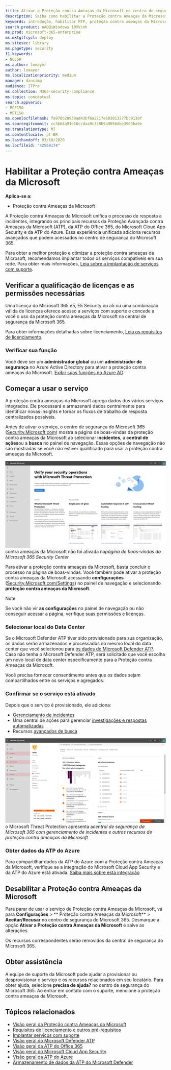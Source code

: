 ```yaml
---
title: Ativar a Proteção contra Ameaças da Microsoft no centro de segurança do Microsoft 365
description: Saiba como habilitar a Proteção contra Ameaças da Microsoft e iniciar a integração do seu incidente de segurança e resposta.
keywords: introdução, habilitar MTP, proteção contra ameaças da Microsoft, M365, segurança, local dos dados, permissões necessárias, qualificação para licença, página Configurações
search.product: eADQiWindows 10XVcnh
ms.prod: microsoft-365-enterprise
ms.mktglfcycl: deploy
ms.sitesec: library
ms.pagetype: security
f1.keywords:
- NOCSH
ms.author: lomayor
author: lomayor
ms.localizationpriority: medium
manager: dansimp
audience: ITPro
ms.collection: M365-security-compliance
ms.topic: conceptual
search.appverid:
- MOE150
- MET150
ms.openlocfilehash: fa970b28939ad43bf6a2717e603013277bc9130f
ms.sourcegitcommit: cc3b64a91e16ccdaa9c338b9a9056dbe3963ba9e
ms.translationtype: MT
ms.contentlocale: pt-BR
ms.lasthandoff: 03/10/2020
ms.locfileid: "42569174"
---
```

# <a name="turn-on-microsoft-threat-protection"></a>Habilitar a Proteção contra Ameaças da Microsoft

**Aplica-se a:**
- Proteção contra Ameaças da Microsoft

A Proteção contra Ameaças da Microsoft unifica o processo de resposta a incidentes, integrando os principais recursos da Proteção Avançada contra Ameaças da Microsoft (ATP), da ATP do Office 365, do Microsoft Cloud App Security e da ATP do Azure. Essa experiência unificada adiciona recursos avançados que podem acessados no centro de segurança do Microsoft 365.

Para obter a melhor proteção e otimizar a proteção contra ameaças da Microsoft, recomendamos implantar todos os serviços compatíveis em sua rede. Para obter mais informações, [Leia sobre a implantação de serviços com suporte](deploy-supported-services.md).

## <a name="check-license-eligibility-and-required-permissions"></a>Verificar a qualificação de licenças e as permissões necessárias
Uma licença do Microsoft 365 e5, E5 Security ou a5 ou uma combinação válida de licenças oferece acesso a serviços com suporte e concede a você o uso da proteção contra ameaças da Microsoft na central de segurança da Microsoft 365.

Para obter informações detalhadas sobre licenciamento, [Leia os requisitos de licenciamento](prerequisites.md#licensing-requirements).

### <a name="check-your-role"></a>Verificar sua função
Você deve ser um **administrador global** ou um **administrador de segurança** no Azure Active Directory para ativar a proteção contra ameaças da Microsoft. [Exibir suas funções no Azure AD](https://docs.microsoft.com//azure/active-directory/users-groups-roles/directory-manage-roles-portal)

## <a name="start-using-the-service"></a>Começar a usar o serviço
A proteção contra ameaças da Microsoft agrega dados dos vários serviços integrados. Ele processará e armazenará dados centralmente para identificar novas insights e tornar os fluxos de trabalho de resposta centralizados possíveis.

Antes de ativar o serviço, o centro de segurança do Microsoft 365 ([Security.Microsoft.com](https://security.microsoft.com)) mostra a página de boas-vindas da proteção contra ameaças da Microsoft ao selecionar **incidentes**, a **central de ações**ou a **busca** no painel de navegação. Essas opções de navegação não são mostradas se você não estiver qualificado para usar a proteção contra ameaças da Microsoft.

![Imagem da página de boas-vindas da proteção contra ameaças da Microsoft mostra se a proteção](../../media/mtp-welcome.png)
contra ameaças da Microsoft não foi ativada na*página de boas-vindas do Microsoft 365 Security Center*

Para ativar a proteção contra ameaças da Microsoft, basta concluir o processo na página de boas-vindas. Você também pode ativar a proteção contra ameaças da Microsoft acessando **configurações** ([Security.Microsoft.com/Settings](https://security.microsoft.com/settings)) no painel de navegação e selecionando **proteção contra ameaças da Microsoft**.

>[!NOTE]
>Se você não vir **as configurações** no painel de navegação ou não conseguir acessar a página, verifique suas permissões e licenças.

### <a name="select-data-center-location"></a>Selecionar local do Data Center
Se o Microsoft Defender ATP tiver sido provisionado para sua organização, os dados serão armazenados e processados no mesmo local do data center que você selecionou para [os dados do Microsoft Defender ATP](https://docs.microsoft.com/windows/security/threat-protection/microsoft-defender-atp/data-storage-privacy). Caso não tenha o Microsoft Defender ATP, será solicitado que você escolha um novo local de data center especificamente para a Proteção contra Ameaças da Microsoft. 

Você precisa fornecer consentimento antes que os dados sejam compartilhados entre os serviços e agregados.

### <a name="confirm-that-the-service-is-on"></a>Confirmar se o serviço está ativado
Depois que o serviço é provisionado, ele adiciona:

- [Gerenciamento de incidentes](incidents-overview.md)
- Uma central de ações para gerenciar [investigações e respostas automatizadas](mtp-autoir.md)
- Recursos [avançados de busca](advanced-hunting-overview.md)

![Imagem do painel de navegação do centro de segurança do Microsoft 365 com](../../media/mtp-on.png)
o Microsoft Threat Protection apresenta a*central de segurança da Microsoft 365 com gerenciamento de incidentes e outros recursos de proteção contra ameaças da Microsoft*

### <a name="getting-azure-atp-data"></a>Obter dados da ATP do Azure
Para compartilhar dados da ATP do Azure com a Proteção contra Ameaças da Microsoft, verifique se a integração do Microsoft Cloud App Security e da ATP do Azure está ativada. [Saiba mais sobre esta integração](https://docs.microsoft.com/cloud-app-security/aatp-integration) 


## <a name="turn-off-microsoft-threat-protection"></a>Desabilitar a Proteção contra Ameaças da Microsoft
Para parar de usar o serviço de Proteção contra Ameaças da Microsoft, vá para **Configurações** > ** Proteção contra Ameaças da Microsoft** > **Aceitar/Recusar** no centro de segurança do Microsoft 365. Desmarque a opção **Ativar a Proteção contra Ameaças da Microsoft** e salve as alterações.

Os recursos correspondentes serão removidos da central de segurança do Microsoft 365.

## <a name="get-assistance"></a>Obter assistência

A equipe de suporte da Microsoft pode ajudar a provisionar ou desprovisionar o serviço e os recursos relacionados em seu locatário. Para obter ajuda, selecione **precisa de ajuda?** no centro de segurança do Microsoft 365. Ao entrar em contato com o suporte, mencione a proteção contra ameaças da Microsoft.

## <a name="related-topics"></a>Tópicos relacionados

- [Visão geral da Proteção contra Ameaças da Microsoft](microsoft-threat-protection.md)
- [Requisitos de licenciamento e outros pré-requisitos](prerequisites.md)
- [Implantar serviços com suporte](deploy-supported-services.md)
- [Visão geral do Microsoft Defender ATP](https://docs.microsoft.com/windows/security/threat-protection/microsoft-defender-atp/microsoft-defender-advanced-threat-protection)
- [Visão geral da ATP do Office 365](../office-365-security/office-365-atp.md)
- [Visão geral do Microsoft Cloud App Security](https://docs.microsoft.com/cloud-app-security/what-is-cloud-app-security)
- [Visão geral da ATP do Azure](https://docs.microsoft.com/azure-advanced-threat-protection/what-is-atp)
- [Armazenamento de dados da ATP do Microsoft Defender](https://docs.microsoft.com/windows/security/threat-protection/microsoft-defender-atp/data-storage-privacy)
